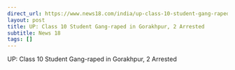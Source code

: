 ```yaml
---
direct_url: https://www.news18.com/india/up-class-10-student-gang-raped-in-gorakhpur-2-arrested-8671394.html
layout: post
title: UP: Class 10 Student Gang-raped in Gorakhpur, 2 Arrested
subtitle: News 18
tags: []
---
```


UP: Class 10 Student Gang-raped in Gorakhpur, 2 Arrested
